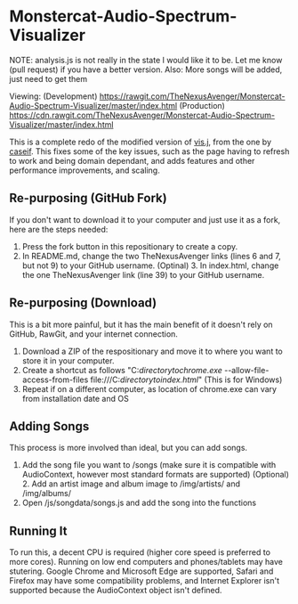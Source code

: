 # Monstercat-Audio-Spectrum-Visualizer
NOTE: analysis.js is not really in the state I would like it to be. Let me know (pull request) if you have a better version.
Also: More songs will be added, just need to get them

Viewing: 
(Development) https://rawgit.com/TheNexusAvenger/Monstercat-Audio-Spectrum-Visualizer/master/index.html
(Production) https://cdn.rawgit.com/TheNexusAvenger/Monstercat-Audio-Spectrum-Visualizer/master/index.html

This is a complete redo of the modified version of [vis.j](https://github.com/TheNexusAvenger/vis.js), from the one by [caseif](https://github.com/caseif/vis.js). This fixes some of the key issues, such as the page having to refresh to work and being domain dependant, and adds features and other performance improvements, and scaling.

## Re-purposing (GitHub Fork)
If you don't want to download it to your computer and just use it as a fork, here are the steps needed:
1. Press the fork button in this repositionary to create a copy.
2. In README.md, change the two TheNexusAvenger links (lines 6 and 7, but not 9) to your GitHub username.
(Optinal) 3. In index.html, change the one TheNexusAvenger link (line 39) to your GitHub username. 

## Re-purposing (Download)
This is a bit more painful, but it has the main benefit of it doesn't rely on GitHub, RawGit, and your internet connection.
1. Download a ZIP of the respositionary and move it to where you want to store it in your computer.
2. Create a shortcut as follows "C:<i>directorytochrome.exe</i> --allow-file-access-from-files file:///C:<i>directorytoindex.html</i>" (This is for Windows)
3. Repeat if on a different computer, as location of chrome.exe can vary from installation date and OS

## Adding Songs
This process is more involved than ideal, but you can add songs.
1. Add the song file you want to /songs (make sure it is compatible with AudioContext, however most standard formats are supported)
(Optional) 2. Add an artist image and album image to /img/artists/ and /img/albums/ 
3. Open /js/songdata/songs.js and add the song into the functions

## Running It
To run this, a decent CPU is required (higher core speed is preferred to more cores). Running on low end computers and phones/tablets may have stutering. Google Chrome and Microsoft Edge are supported, Safari and Firefox may have some compatibility problems, and Internet Explorer isn't supported because the AudioContext object isn't defined.

